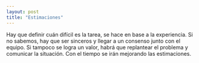 ```yaml
---
layout: post
title: "Estimaciones"
---
```

Hay que definir cuán difícil es la tarea, se hace en base a la experiencia. Si no sabemos, hay que ser sinceros y llegar a un consenso junto con el equipo. Si tampoco se logra un valor, habrá que replantear el problema y comunicar la situación. Con el tiempo se irán mejorando las estimaciones. 